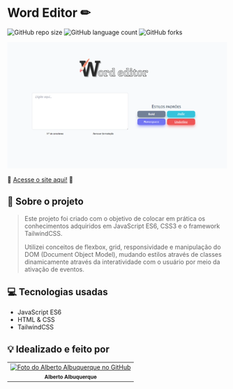 # Word Editor ✏

![GitHub repo size](https://img.shields.io/github/repo-size/allbertuu/word-editor?style=for-the-badge)
![GitHub language count](https://img.shields.io/github/languages/count/allbertuu/word-editor?style=for-the-badge)
![GitHub forks](https://img.shields.io/github/forks/allbertuu/word-editor?style=for-the-badge)

<img src="./screenshots/banner.png" alt="Imagem de vizualização do site">

🚀 [Acesse o site aqui!](https://allbertuu.github.io/word-editor/) 🚀  

## 💬 Sobre o projeto
> Este projeto foi criado com o objetivo de colocar em prática os conhecimentos adquiridos em JavaScript ES6, CSS3 e o framework TailwindCSS.  
>
> Utilizei conceitos de flexbox, grid, responsividade e manipulação do DOM (Document Object Model), mudando estilos através de classes dinamicamente através da interatividade com o usuário por meio da ativação de eventos.

## 💻 Tecnologias usadas
- JavaScript ES6
- HTML & CSS
- TailwindCSS

## 💡 Idealizado e feito por

<table>
  <tr>
    <td align="center">
      <a href="https://www.github.com/allbertuu">
        <img src="https://avatars.githubusercontent.com/u/89992304?v=4" width="100px;" alt="Foto do Alberto Albuquerque no GitHub"/><br>
        <sub>
          <b>Alberto Albuquerque</b>
        </sub>
      </a>
    </td>
  </tr>
</table>
